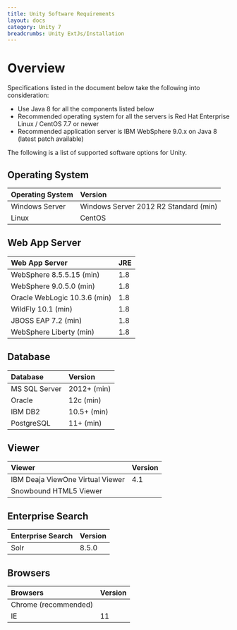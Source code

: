 ```yaml
---
title: Unity Software Requirements
layout: docs
category: Unity 7
breadcrumbs: Unity ExtJs/Installation
---
```

# Overview 

Specifications listed in the document below take the following into consideration:
- Use Java 8 for all the components listed below 
- Recommended operating system for all the servers is Red Hat Enterprise Linux / CentOS 7.7 or newer 
- Recommended application server is IBM WebSphere 9.0.x on Java 8 (latest patch available) 

The following is a list of supported software options for Unity. 

## Operating System 

| Operating System |                               Version |
|:-----------------|:--------------------------------------|
| Windows Server   | Windows Server 2012 R2 Standard (min) |
| Linux            |                                CentOS | 

## Web App Server 
		
| Web App Server               | JRE |
|:-----------------------------|:----|
| WebSphere 8.5.5.15 (min)     | 1.8 |
| WebSphere 9.0.5.0 (min)      | 1.8 |
| Oracle WebLogic 10.3.6 (min) | 1.8 |
| WildFly 10.1 (min)           | 1.8 |
| JBOSS EAP 7.2 (min)          | 1.8 |
| WebSphere Liberty (min)      | 1.8 | 

## Database 

| Database      |     Version |
|:--------------|:------------|
| MS SQL Server | 2012+ (min) |
| Oracle        |   12c (min) |
| IBM DB2       | 10.5+ (min) |
| PostgreSQL    |   11+ (min) | 

## Viewer 

| Viewer                           | Version |
|:---------------------------------|:--------|
| IBM Deaja ViewOne Virtual Viewer |     4.1 |
| Snowbound HTML5 Viewer           |         |

## Enterprise Search

| Enterprise Search  | Version |
|:-------------------|:--------|
| Solr               |   8.5.0 | 

## Browsers 

| Browsers             | Version |
|:---------------------|:--------|
| Chrome (recommended) |         |
| IE                   |      11 |


